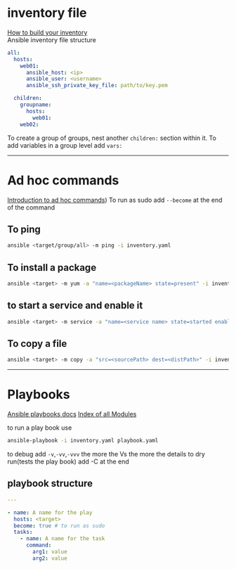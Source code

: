 # inventory file
[How to build your inventory](https://docs.ansible.com/ansible/latest/inventory_guide/intro_inventory.html)  
Ansible inventory file structure
```yaml
all:
  hosts:
    web01:
      ansible_host: <ip>
      ansible_user: <username>
      ansible_ssh_private_key_file: path/to/key.pem

  children:
    groupname:
      hosts:
        web01:  
	web02:

```

To create a group of groups, nest another `children:` section within it.
To add variables in a group level add `vars:`

---
# Ad hoc commands
[Introduction to ad hoc commands](https://docs.ansible.com/ansible/latest/command_guide/intro_adhoc.html))
 To run as sudo add `--become` at the end of the command
## To ping
```bash
ansible <target/group/all> -m ping -i inventory.yaml
``` 
## To install a package
```bash
ansible <target> -m yum -a "name=<packageName> state=present" -i inventory.yaml
```
## to start a service and enable it
```bash
ansible <target> -m service -a "name=<service name> state=started enabled=yes" -i inventory.yaml
```

## To copy a file
```bash
ansible <target> -m copy -a "src=<sourcePath> dest=<distPath>" -i inventory.yaml
```
---
# Playbooks
[Ansible playbooks docs](https://docs.ansible.com/ansible/latest/playbook_guide/playbooks_intro.html)
[Index of all Modules](https://docs.ansible.com/ansible/latest/collections/index_module.html)

to run a play book use
```bash
ansible-playbook -i inventory.yaml playbook.yaml
```
to debug add `-v`,`-vv`,`-vvv` the more the Vs the more the details
to dry run(tests the play book) add -C at the end
## playbook structure
```yaml
---

- name: A name for the play
  hosts: <target>
  become: true # to run as sudo
  tasks:
    - name: A name for the task
      command:
        arg1: value
        arg2: value

```
